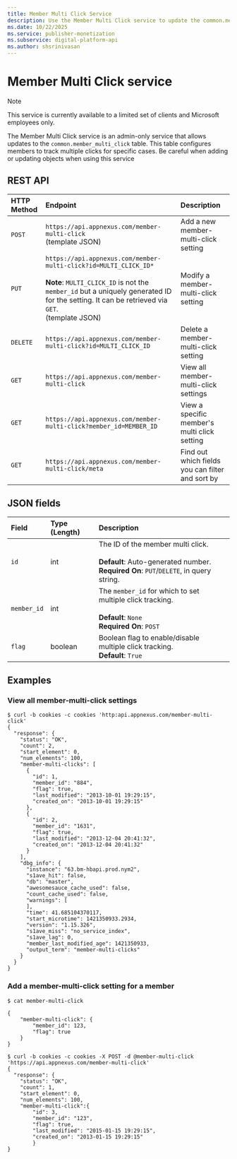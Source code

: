 ```yaml
---
title: Member Multi Click Service
description: Use the Member Multi Click service to update the common.member_multi_click table.
ms.date: 10/22/2025
ms.service: publisher-monetization
ms.subservice: digital-platform-api
ms.author: shsrinivasan
---
```


# Member Multi Click service

> [!NOTE]
> This service is currently available to a limited set of clients and Microsoft employees only.

The Member Multi Click service is an admin-only service that allows updates to the `common.member_multi_click` table. This table configures members to track multiple clicks for specific cases. Be careful when adding or updating objects when using this service

## REST API

| HTTP Method | Endpoint | Description |
|:---|:---|:---|
| `POST` | `https://api.appnexus.com/member-multi-click` <br>(template JSON) | Add a new member-multi-click setting |
| `PUT` |  `https://api.appnexus.com/member-multi-click?id=MULTI_CLICK_ID*`<br><br>**Note**: `MULTI_CLICK_ID` is not the `member_id` but a uniquely generated ID for the setting. It can be retrieved via `GET`. <br>(template JSON) | Modify a member-multi-click setting |
| `DELETE` | `https://api.appnexus.com/member-multi-click?id=MULTI_CLICK_ID` | Delete a member-multi-click setting |
| `GET` |  `https://api.appnexus.com/member-multi-click` | View all member-multi-click settings |
| `GET` | `https://api.appnexus.com/member-multi-click?member_id=MEMBER_ID` | View a specific member's multi click setting |
| `GET` | `https://api.appnexus.com/member-multi-click/meta` | Find out which fields you can filter and sort by |

## JSON fields

| Field | Type (Length) | Description |
|:---|:---|:---|
| `id` | int | The ID of the member multi click.<br><br>**Default**: Auto-generated number.<br>**Required On**: `PUT`/`DELETE`, in query string. |
| `member_id` | int | The `member_id` for which to set multiple click tracking.<br><br>**Default**: `None`<br>**Required On**: `POST` |
| `flag` | boolean | Boolean flag to enable/disable multiple click tracking.<br>**Default**: `True` |

## Examples

### View all member-multi-click settings

```
$ curl -b cookies -c cookies 'http:api.appnexus.com/member-multi-click'
{
  "response": {
    "status": "OK",
    "count": 2,
    "start_element": 0,
    "num_elements": 100,
    "member-multi-clicks": [
      {
        "id": 1,
        "member_id": "884",
        "flag": true,
        "last_modified": "2013-10-01 19:29:15",
        "created_on": "2013-10-01 19:29:15"
      },
      {
        "id": 2,
        "member_id": "1631",
        "flag": true,
        "last_modified": "2013-12-04 20:41:32",
        "created_on": "2013-12-04 20:41:32"
      }
    ],
    "dbg_info": {
      "instance": "63.bm-hbapi.prod.nym2",
      "s1ave_hit": false,
      "db": "master",
      "awesomesauce_cache_used": false,
      "count_cache_used": false,
      "warnings": [
      ],
      "time": 41.685104370117,
      "start_microtime": 1421350933.2934,
      "version": "1.15.326",
      "s1ave_miss": "no_service_index",
      "s1ave_lag": 0,
      "member_last_modified_age": 1421350933,
      "output_term": "member-multi-clicks"
    }
  }
}
```

### Add a member-multi-click setting for a member

```
$ cat member-multi-click

{
    "member-multi-click": {
        "member_id": 123,
        "flag": true
    }
}
```

```
$ curl -b cookies -c cookies -X POST -d @member-multi-click 'https://api.appnexus.com/member-multi-click'
{
  "response": {
    "status": "OK",
    "count": 1,
    "start_element": 0,
    "num_elements": 100,
    "member-multi-click":{
        "id": 3,
        "member_id": "123",
        "flag": true,
        "last_modified": "2015-01-15 19:29:15",
        "created_on": "2013-01-15 19:29:15"
        }
}
```
